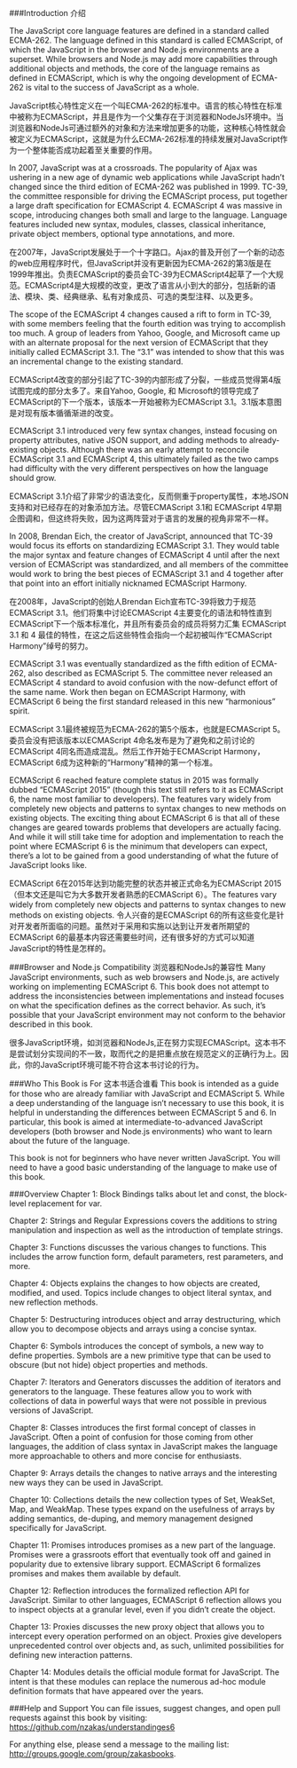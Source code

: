 ###Introduction 介绍

The JavaScript core language features are defined in a standard called ECMA-262. The language defined in this standard is called ECMAScript, of which the JavaScript in the browser and Node.js environments are a superset. While browsers and Node.js may add more capabilities through additional objects and methods, the core of the language remains as defined in ECMAScript, which is why the ongoing development of ECMA-262 is vital to the success of JavaScript as a whole.

JavaScript核心特性定义在一个叫ECMA-262的标准中。语言的核心特性在标准中被称为ECMAScript，并且是作为一个父集存在于浏览器和NodeJs环境中。当浏览器和NodeJs可通过额外的对象和方法来增加更多的功能，这种核心特性就会被定义为ECMAScript，这就是为什么ECMA-262标准的持续发展对JavaScript作为一个整体能否成功起着至关重要的作用。


In 2007, JavaScript was at a crossroads. The popularity of Ajax was ushering in a new age of dynamic web applications while JavaScript hadn’t changed since the third edition of ECMA-262 was published in 1999. TC-39, the committee responsible for driving the ECMAScript process, put together a large draft specification for ECMAScript 4. ECMAScript 4 was massive in scope, introducing changes both small and large to the language. Language features included new syntax, modules, classes, classical inheritance, private object members, optional type annotations, and more.

在2007年，JavaScript发展处于一个十字路口。Ajax的普及开创了一个新的动态的web应用程序时代，但JavaScript并没有更新因为ECMA-262的第3版是在1999年推出。负责ECMAScript的委员会TC-39为ECMAScript4起草了一个大规范。ECMAScript4是大规模的改变，更改了语言从小到大的部分，包括新的语法、模块、类、经典继承、私有对象成员、可选的类型注释、以及更多。


The scope of the ECMAScript 4 changes caused a rift to form in TC-39, with some members feeling that the fourth edition was trying to accomplish too much. A group of leaders from Yahoo, Google, and Microsoft came up with an alternate proposal for the next version of ECMAScript that they initially called ECMAScript 3.1. The “3.1” was intended to show that this was an incremental change to the existing standard.

ECMAScript4改变的部分引起了TC-39的内部形成了分裂，一些成员觉得第4版试图完成的部分太多了。来自Yahoo, Google, 和 Microsoft的领导完成了ECMAScript的下一个版本，该版本一开始被称为ECMAScript 3.1。3.1版本意图是对现有版本循循渐进的改变。


ECMAScript 3.1 introduced very few syntax changes, instead focusing on property attributes, native JSON support, and adding methods to already-existing objects. Although there was an early attempt to reconcile ECMAScript 3.1 and ECMAScript 4, this ultimately failed as the two camps had difficulty with the very different perspectives on how the language should grow.

ECMAScript 3.1介绍了非常少的语法变化，反而侧重于property属性，本地JSON支持和对已经存在的对象添加方法。尽管ECMAScript 3.1和 ECMAScript 4早期企图调和，但这终将失败，因为这两阵营对于语言的发展的视角非常不一样。


In 2008, Brendan Eich, the creator of JavaScript, announced that TC-39 would focus its efforts on standardizing ECMAScript 3.1. They would table the major syntax and feature changes of ECMAScript 4 until after the next version of ECMAScript was standardized, and all members of the committee would work to bring the best pieces of ECMAScript 3.1 and 4 together after that point into an effort initially nicknamed ECMAScript Harmony.

在2008年，JavaScript的创始人Brendan Eich宣布TC-39将致力于规范ECMAScript 3.1。他们将集中讨论ECMAScript 4主要变化的语法和特性直到ECMAScript下一个版本标准化，并且所有委员会的成员将努力汇集 ECMAScript 3.1 和 4 最佳的特性，在这之后这些特性会指向一个起初被叫作“ECMAScript Harmony”绰号的努力。


ECMAScript 3.1 was eventually standardized as the fifth edition of ECMA-262, also described as ECMAScript 5. The committee never released an ECMAScript 4 standard to avoid confusion with the now-defunct effort of the same name. Work then began on ECMAScript Harmony, with ECMAScript 6 being the first standard released in this new “harmonious” spirit.

ECMAScript 3.1最终被规范为ECMA-262的第5个版本，也就是ECMAScript 5。委员会没有把该版本以ECMAScript 4命名发布是为了避免和之前讨论的ECMAScript 4同名而造成混乱。然后工作开始于ECMAScript Harmony，ECMAScript 6成为这种新的“Harmony”精神的第一个标准。


ECMAScript 6 reached feature complete status in 2015 was formally dubbed “ECMAScript 2015” (though this text still refers to it as ECMAScript 6, the name most familiar to developers). The features vary widely from completely new objects and patterns to syntax changes to new methods on existing objects. The exciting thing about ECMAScript 6 is that all of these changes are geared towards problems that developers are actually facing. And while it will still take time for adoption and implementation to reach the point where ECMAScript 6 is the minimum that developers can expect, there’s a lot to be gained from a good understanding of what the future of JavaScript looks like.

ECMAScript 6在2015年达到功能完整的状态并被正式命名为ECMAScript 2015（但本文还是叫它为大多数开发者熟悉的ECMAScript 6）。The features vary widely from completely new objects and patterns to syntax changes to new methods on existing objects. 令人兴奋的是ECMAScript 6的所有这些变化是针对开发者所面临的问题。虽然对于采用和实施以达到让开发者所期望的ECMAScript 6的最基本内容还需要些时间，还有很多好的方式可以知道JavaScript的特性是怎样的。

###Browser and Node.js Compatibility 浏览器和NodeJs的兼容性
Many JavaScript environments, such as web browsers and Node.js, are actively working on implementing ECMAScript 6. This book does not attempt to address the inconsistencies between implementations and instead focuses on what the specification defines as the correct behavior. As such, it’s possible that your JavaScript environment may not conform to the behavior described in this book.

很多JavaScript环境，如浏览器和NodeJs,正在努力实现ECMAScript。这本书不是尝试划分实现间的不一致，取而代之的是把重点放在规范定义的正确行为上。因此，你的JavaScript环境可能不符合这本书讨论的行为。

###Who This Book is For 这本书适合谁看
This book is intended as a guide for those who are already familiar with JavaScript and ECMAScript 5. While a deep understanding of the language isn’t necessary to use this book, it is helpful in understanding the differences between ECMAScript 5 and 6. In particular, this book is aimed at intermediate-to-advanced JavaScript developers (both browser and Node.js environments) who want to learn about the future of the language.

This book is not for beginners who have never written JavaScript. You will need to have a good basic understanding of the language to make use of this book.

###Overview
Chapter 1: Block Bindings talks about let and const, the block-level replacement for var.

Chapter 2: Strings and Regular Expressions covers the additions to string manipulation and inspection as well as the introduction of template strings.

Chapter 3: Functions discusses the various changes to functions. This includes the arrow function form, default parameters, rest parameters, and more.

Chapter 4: Objects explains the changes to how objects are created, modified, and used. Topics include changes to object literal syntax, and new reflection methods.

Chapter 5: Destructuring introduces object and array destructuring, which allow you to decompose objects and arrays using a concise syntax.

Chapter 6: Symbols introduces the concept of symbols, a new way to define properties. Symbols are a new primitive type that can be used to obscure (but not hide) object properties and methods.

Chapter 7: Iterators and Generators discusses the addition of iterators and generators to the language. These features allow you to work with collections of data in powerful ways that were not possible in previous versions of JavaScript.

Chapter 8: Classes introduces the first formal concept of classes in JavaScript. Often a point of confusion for those coming from other languages, the addition of class syntax in JavaScript makes the language more approachable to others and more concise for enthusiasts.

Chapter 9: Arrays details the changes to native arrays and the interesting new ways they can be used in JavaScript.

Chapter 10: Collections details the new collection types of Set, WeakSet, Map, and WeakMap. These types expand on the usefulness of arrays by adding semantics, de-duping, and memory management designed specifically for JavaScript.

Chapter 11: Promises introduces promises as a new part of the language. Promises were a grassroots effort that eventually took off and gained in popularity due to extensive library support. ECMAScript 6 formalizes promises and makes them available by default.

Chapter 12: Reflection introduces the formalized reflection API for JavaScript. Similar to other languages, ECMAScript 6 reflection allows you to inspect objects at a granular level, even if you didn’t create the object.

Chapter 13: Proxies discusses the new proxy object that allows you to intercept every operation performed on an object. Proxies give developers unprecedented control over objects and, as such, unlimited possibilities for defining new interaction patterns.

Chapter 14: Modules details the official module format for JavaScript. The intent is that these modules can replace the numerous ad-hoc module definition formats that have appeared over the years.

###Help and Support
You can file issues, suggest changes, and open pull requests against this book by visiting: https://github.com/nzakas/understandinges6

For anything else, please send a message to the mailing list: http://groups.google.com/group/zakasbooks.
